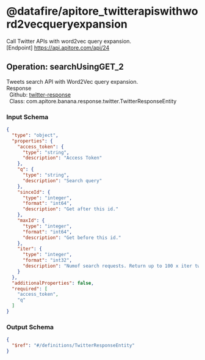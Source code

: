 # @datafire/apitore_twitterapiswithword2vecqueryexpansion
Call Twitter APIs with word2vec query expansion.<BR />[Endpoint] https://api.apitore.com/api/24

## Operation: searchUsingGET_2
Tweets search API with Word2Vec query expansion.<BR />Response<BR />&nbsp; Github: <a href="https://github.com/keigohtr/apitore-response-parent/tree/master/twitter-response">twitter-response</a><BR />&nbsp; Class: com.apitore.banana.response.twitter.TwitterResponseEntity<BR />

### Input Schema
```json
{
  "type": "object",
  "properties": {
    "access_token": {
      "type": "string",
      "description": "Access Token"
    },
    "q": {
      "type": "string",
      "description": "Search query"
    },
    "sinceId": {
      "type": "integer",
      "format": "int64",
      "description": "Get after this id."
    },
    "maxId": {
      "type": "integer",
      "format": "int64",
      "description": "Get before this id."
    },
    "iter": {
      "type": "integer",
      "format": "int32",
      "description": "Numof search requests. Return up to 100 x iter tweets."
    }
  },
  "additionalProperties": false,
  "required": [
    "access_token",
    "q"
  ]
}
```
### Output Schema
```json
{
  "$ref": "#/definitions/TwitterResponseEntity"
}
```
